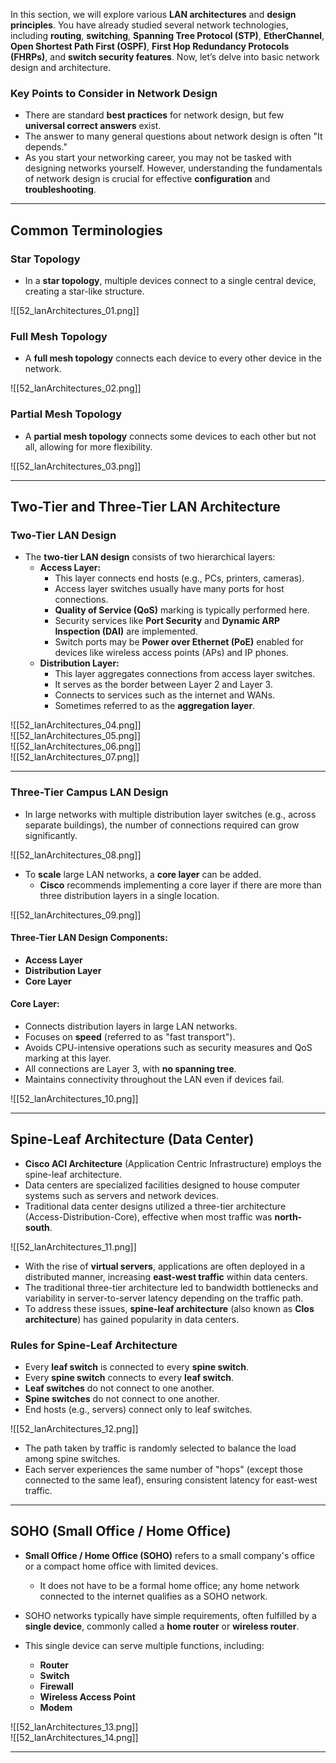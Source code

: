 In this section, we will explore various **LAN architectures** and **design principles**. You have already studied several network technologies, including **routing**, **switching**, **Spanning Tree Protocol (STP)**, **EtherChannel**, **Open Shortest Path First (OSPF)**, **First Hop Redundancy Protocols (FHRPs)**, and **switch security features**. Now, let’s delve into basic network design and architecture.

### Key Points to Consider in Network Design
- There are standard **best practices** for network design, but few **universal correct answers** exist.
- The answer to many general questions about network design is often "It depends."
- As you start your networking career, you may not be tasked with designing networks yourself. However, understanding the fundamentals of network design is crucial for effective **configuration** and **troubleshooting**.

---

## Common Terminologies

### Star Topology
- In a **star topology**, multiple devices connect to a single central device, creating a star-like structure.

![[52_lanArchitectures_01.png]]

### Full Mesh Topology
- A **full mesh topology** connects each device to every other device in the network.

![[52_lanArchitectures_02.png]]

### Partial Mesh Topology
- A **partial mesh topology** connects some devices to each other but not all, allowing for more flexibility.

![[52_lanArchitectures_03.png]]

---

## Two-Tier and Three-Tier LAN Architecture

### Two-Tier LAN Design
- The **two-tier LAN design** consists of two hierarchical layers:
  - **Access Layer:** 
    - This layer connects end hosts (e.g., PCs, printers, cameras).
    - Access layer switches usually have many ports for host connections.
    - **Quality of Service (QoS)** marking is typically performed here.
    - Security services like **Port Security** and **Dynamic ARP Inspection (DAI)** are implemented.
    - Switch ports may be **Power over Ethernet (PoE)** enabled for devices like wireless access points (APs) and IP phones.
  - **Distribution Layer:** 
    - This layer aggregates connections from access layer switches.
    - It serves as the border between Layer 2 and Layer 3.
    - Connects to services such as the internet and WANs.
    - Sometimes referred to as the **aggregation layer**.

![[52_lanArchitectures_04.png]]  
![[52_lanArchitectures_05.png]]  
![[52_lanArchitectures_06.png]]  
![[52_lanArchitectures_07.png]]

---

### Three-Tier Campus LAN Design
- In large networks with multiple distribution layer switches (e.g., across separate buildings), the number of connections required can grow significantly.

![[52_lanArchitectures_08.png]]

- To **scale** large LAN networks, a **core layer** can be added.
  - **Cisco** recommends implementing a core layer if there are more than three distribution layers in a single location.

![[52_lanArchitectures_09.png]]

#### Three-Tier LAN Design Components:
- **Access Layer**
- **Distribution Layer**
- **Core Layer**

#### Core Layer:
- Connects distribution layers in large LAN networks.
- Focuses on **speed** (referred to as "fast transport").
- Avoids CPU-intensive operations such as security measures and QoS marking at this layer.
- All connections are Layer 3, with **no spanning tree**.
- Maintains connectivity throughout the LAN even if devices fail.

![[52_lanArchitectures_10.png]]

---

## Spine-Leaf Architecture (Data Center)

- **Cisco ACI Architecture** (Application Centric Infrastructure) employs the spine-leaf architecture.
- Data centers are specialized facilities designed to house computer systems such as servers and network devices.
- Traditional data center designs utilized a three-tier architecture (Access-Distribution-Core), effective when most traffic was **north-south**.

![[52_lanArchitectures_11.png]]

- With the rise of **virtual servers**, applications are often deployed in a distributed manner, increasing **east-west traffic** within data centers.
- The traditional three-tier architecture led to bandwidth bottlenecks and variability in server-to-server latency depending on the traffic path.
- To address these issues, **spine-leaf architecture** (also known as **Clos architecture**) has gained popularity in data centers.

### Rules for Spine-Leaf Architecture
- Every **leaf switch** is connected to every **spine switch**.
- Every **spine switch** connects to every **leaf switch**.
- **Leaf switches** do not connect to one another.
- **Spine switches** do not connect to one another.
- End hosts (e.g., servers) connect only to leaf switches.

![[52_lanArchitectures_12.png]]

- The path taken by traffic is randomly selected to balance the load among spine switches.
- Each server experiences the same number of "hops" (except those connected to the same leaf), ensuring consistent latency for east-west traffic.

---

## SOHO (Small Office / Home Office)

- **Small Office / Home Office (SOHO)** refers to a small company's office or a compact home office with limited devices.
  - It does not have to be a formal home office; any home network connected to the internet qualifies as a SOHO network.

- SOHO networks typically have simple requirements, often fulfilled by a **single device**, commonly called a **home router** or **wireless router**.
- This single device can serve multiple functions, including:
  - **Router**
  - **Switch**
  - **Firewall**
  - **Wireless Access Point**
  - **Modem**

![[52_lanArchitectures_13.png]]  
![[52_lanArchitectures_14.png]]

---